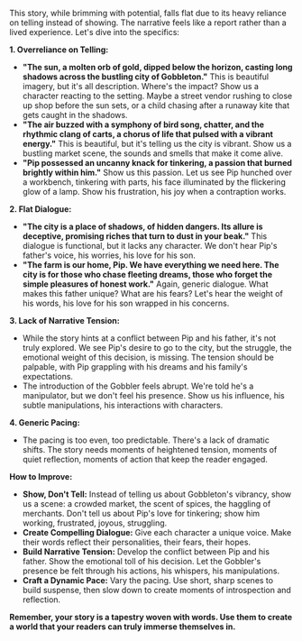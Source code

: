 This story, while brimming with potential, falls flat due to its heavy reliance on telling instead of showing. The narrative feels like a report rather than a lived experience. Let's dive into the specifics:

**1.  Overreliance on Telling:** 

* **"The sun, a molten orb of gold, dipped below the horizon, casting long shadows across the bustling city of Gobbleton."**  This is beautiful imagery, but it's all description. Where's the impact?  Show us a character reacting to the setting. Maybe a street vendor rushing to close up shop before the sun sets, or a child chasing after a runaway kite that gets caught in the shadows.
* **"The air buzzed with a symphony of bird song, chatter, and the rhythmic clang of carts, a chorus of life that pulsed with a vibrant energy."** This is beautiful, but it's telling us the city is vibrant. Show us a bustling market scene, the sounds and smells that make it come alive. 
* **"Pip possessed an uncanny knack for tinkering, a passion that burned brightly within him."**  Show us this passion. Let us see Pip hunched over a workbench, tinkering with parts, his face illuminated by the flickering glow of a lamp. Show his frustration, his joy when a contraption works.

**2. Flat Dialogue:**

* **"The city is a place of shadows, of hidden dangers. Its allure is deceptive, promising riches that turn to dust in your beak."** This dialogue is functional, but it lacks any character. We don't hear Pip's father's voice, his worries, his love for his son. 
* **"The farm is our home, Pip. We have everything we need here. The city is for those who chase fleeting dreams, those who forget the simple pleasures of honest work."**  Again, generic dialogue. What makes this father unique? What are his fears?  Let's hear the weight of his words, his love for his son wrapped in his concerns.

**3.  Lack of Narrative Tension:**

*  While the story hints at a conflict between Pip and his father, it's not truly explored. We see Pip's desire to go to the city, but the struggle, the emotional weight of this decision, is missing.  The tension should be palpable, with Pip grappling with his dreams and his family's expectations. 
*  The introduction of the Gobbler feels abrupt. We're told he's a manipulator, but we don't feel his presence. Show us his influence, his subtle manipulations, his interactions with characters. 

**4.  Generic Pacing:**

*  The pacing is too even, too predictable. There's a lack of dramatic shifts.  The story needs moments of heightened tension, moments of quiet reflection, moments of action that keep the reader engaged.

**How to Improve:**

* **Show, Don't Tell:**  Instead of telling us about Gobbleton's vibrancy, show us a scene: a crowded market, the scent of spices, the haggling of merchants. Don't tell us about Pip's love for tinkering; show him working, frustrated, joyous, struggling.
* **Create Compelling Dialogue:**  Give each character a unique voice. Make their words reflect their personalities, their fears, their hopes.
* **Build Narrative Tension:**  Develop the conflict between Pip and his father. Show the emotional toll of his decision. Let the Gobbler's presence be felt through his actions, his whispers, his manipulations.
* **Craft a Dynamic Pace:**  Vary the pacing. Use short, sharp scenes to build suspense, then slow down to create moments of introspection and reflection.

**Remember, your story is a tapestry woven with words. Use them to create a world that your readers can truly immerse themselves in.**
